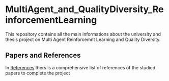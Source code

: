 # MultiAgent_and_QualityDiversity_ReinforcementLearning
This repository contains all the main informations about the university and thesis project on Multi Agent Reinforcemnt Learning and Quality Diversity.

## Papers and References
In [References](/References) thers is a comprehensive list of references of the studied papers to complete the project